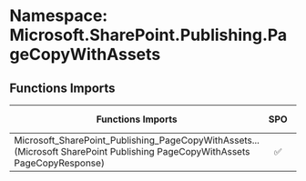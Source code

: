 # Namespace: Microsoft.SharePoint.Publishing.PageCopyWithAssets

## Functions Imports

Functions Imports | SPO | SP 2019 | SP 2016 | SP 2013
----------|:---:|:-------:|:-------:|:-------:
<span title="Microsoft_SharePoint_Publishing_PageCopyWithAssets_PageCopyResponse">Microsoft_SharePoint_Publishing_PageCopyWithAssets...</span> (Microsoft SharePoint Publishing PageCopyWithAssets PageCopyResponse) | ✅ | ❌ | ❌ | ❌